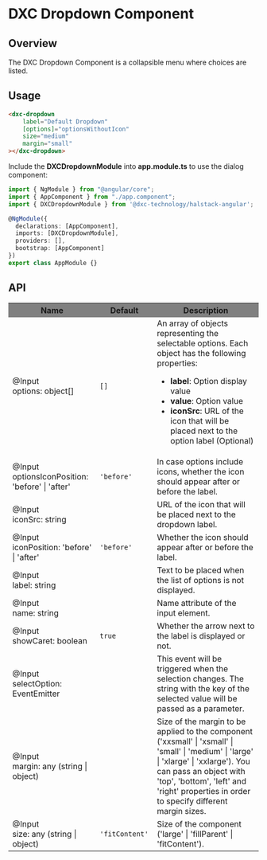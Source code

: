 # DXC Dropdown Component

## Overview

The DXC Dropdown Component is a collapsible menu where choices are listed.

## Usage

```html
<dxc-dropdown
    label="Default Dropdown"
    [options]="optionsWithoutIcon"
    size="medium"
    margin="small"
></dxc-dropdown>
```

Include the **DXCDropdownModule** into **app.module.ts** to use the dialog component:

```ts
import { NgModule } from "@angular/core";
import { AppComponent } from "./app.component";
import { DXCDropdownModule } from '@dxc-technology/halstack-angular';

@NgModule({
  declarations: [AppComponent],
  imports: [DXCDropdownModule],
  providers: [],
  bootstrap: [AppComponent]
})
export class AppModule {}
```

## API

<table>
    <tr style="background-color: grey">
        <th>Name</th>
        <th>Default</th>
        <th>Description</th>
    </tr>
    <tr>
        <td>@Input<br>options: object[]</td>
        <td><code>[]</code></td>
        <td>An array of objects representing the selectable options. Each object has the following properties:
            <ul>
                <li><b>label</b>: Option display value</li>
                <li><b>value</b>: Option value</li>
                <li><b>iconSrc</b>: URL of the icon that will be placed next to the option label (Optional)</li>
            </ul>
        </td>
    </tr>
    <tr>
        <td>@Input<br>optionsIconPosition: 'before' | 'after'</td>
        <td><code>'before'</code></td>
        <td>In case options include icons, whether the icon should appear after or before the label.</td> 
    </tr>
    <tr>
        <td>@Input<br>iconSrc: string</td>
        <td></td>
        <td>URL of the icon that will be placed next to the dropdown label.</td> 
    </tr>
    <tr>
        <td>@Input<br>iconPosition: 'before' | 'after'</td>
        <td><code>'before'</code></td>
        <td>Whether the icon should appear after or before the label.</td> 
    </tr>
    <tr>
        <td>@Input<br>label: string</td>
        <td></td>
        <td>Text to be placed when the list of options is not displayed.</td>
    </tr>
    <tr>
        <td>@Input<br>name: string</td>
        <td></td>
        <td>Name attribute of the input element.</td>
    </tr>
    <tr>
        <td>@Input<br>showCaret: boolean</td>
        <td><code>true</code></td>
        <td>Whether the arrow next to the label is displayed or not.</td>
    </tr>
    <tr>
        <td>@Input<br>selectOption: EventEmitter</td>
        <td></td>
        <td>This event will be triggered when the selection changes. The string with the key of the selected value will be passed as a parameter.</td>
    </tr>
    <tr>
        <td>@Input<br>margin: any (string | object)</td>
        <td></td>
        <td>Size of the margin to be applied to the component ('xxsmall' | 'xsmall' | 'small' | 'medium' | 'large' | 
            'xlarge' | 'xxlarge'). You can pass an object with 'top', 'bottom', 'left' and 'right' properties in 
            order to specify different margin sizes.</td>
    </tr>
    <tr>
        <td>@Input<br>size: any (string | object)</td>
        <td><code>'fitContent'	</code></td>
        <td>Size of the component ('large' | 'fillParent' | 'fitContent').</td>
    </tr>
</table>
